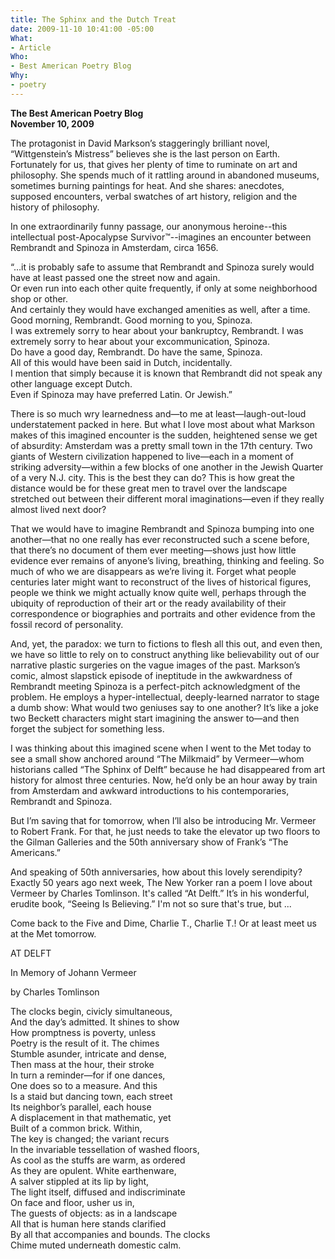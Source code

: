 ```yaml
---
title: The Sphinx and the Dutch Treat
date: 2009-11-10 10:41:00 -05:00
What:
- Article
Who:
- Best American Poetry Blog
Why:
- poetry
---
```


**The Best American Poetry Blog**  
**November 10, 2009**

The protagonist in David Markson’s staggeringly brilliant novel, “Wittgenstein’s Mistress” believes she is the last person on Earth.  Fortunately for us, that gives her plenty of time to ruminate on art and philosophy.  She spends much of it rattling around in abandoned museums, sometimes burning paintings for heat.  And she shares:  anecdotes, supposed encounters, verbal swatches of art history, religion and the history of philosophy.

In one extraordinarily funny passage, our anonymous heroine--this intellectual post-Apocalypse Survivor™--imagines an encounter between Rembrandt and Spinoza in Amsterdam, circa 1656.

“…it is probably safe to assume that Rembrandt and Spinoza surely would have at least passed one the street now and again.  
    Or even run into each other quite frequently, if only at some neighborhood shop or other.  
    And certainly they would have exchanged amenities as well, after a time.  
    Good morning, Rembrandt.  Good morning to you, Spinoza.  
    I was extremely sorry to hear about your bankruptcy, Rembrandt.  I was extremely sorry to hear about your excommunication, Spinoza.  
    Do have a good day, Rembrandt.  Do have the same, Spinoza.  
    All of this would have been said in Dutch, incidentally.    
    I mention that simply because it is known that Rembrandt did not speak any other language except Dutch.  
    Even if Spinoza may have preferred Latin.  Or Jewish.”  

There is so much wry learnedness and—to me at least—laugh-out-loud understatement packed in here.  But what I love most about what Markson makes of this imagined encounter is the sudden, heightened sense we get of  absurdity:  Amsterdam was a pretty small town in the 17th century.  Two giants of Western civilization happened to live—each in a moment of striking adversity—within a few blocks of one another in the Jewish Quarter of a very N.J. city.  This is the best they can do?  This is how great the distance would be for these great men to travel over the landscape stretched out between their different moral imaginations—even if they really almost lived next door?

That we would have to imagine Rembrandt and Spinoza bumping into one another—that no one really has ever reconstructed such a scene before, that there’s no document of them ever meeting—shows just how little evidence ever remains of anyone’s living, breathing, thinking and feeling.  So much of who we are disappears as we’re living it.  Forget what people centuries later might want to reconstruct of the lives of historical figures, people we think we might actually know quite well, perhaps through the ubiquity of reproduction of their art or the ready availability of their correspondence or biographies and portraits and other evidence from the fossil record of personality. 

And, yet, the paradox:  we turn to fictions to flesh all this out, and even then, we have so little to rely on to construct anything like believability out of our narrative plastic surgeries on the vague images of the past.  Markson’s comic, almost slapstick episode of ineptitude in the awkwardness of Rembrandt meeting Spinoza is a perfect-pitch acknowledgment of the problem.  He employs a hyper-intellectual, deeply-learned narrator to stage a dumb show:  What would two geniuses say to one another?  It’s like a joke two Beckett characters might start imagining the answer to—and then forget the subject for something less.   

I was thinking about this imagined scene when I went to the Met today to see a small show anchored around “The Milkmaid” by Vermeer—whom historians called “The Sphinx of Delft” because he had disappeared from art history for almost three centuries.   Now, he’d only be an hour away by train from Amsterdam and awkward introductions to his contemporaries, Rembrandt and Spinoza.  

But I’m saving that for tomorrow, when I’ll also be introducing Mr. Vermeer to Robert Frank.  For that, he just needs to take the elevator up two floors to the Gilman Galleries and the 50th anniversary show of Frank’s “The Americans.”  

And speaking of 50th anniversaries, how about this lovely serendipity?  Exactly 50 years ago next week, The New Yorker ran a poem I love about Vermeer by Charles Tomlinson.  It's called “At Delft.”  It’s in his wonderful, erudite book, “Seeing Is Believing.”  I'm not so sure that's true, but ...

Come back to the Five and Dime, Charlie T., Charlie T.!  Or at least meet us at the Met tomorrow.  


AT DELFT

In Memory of Johann Vermeer

by Charles Tomlinson

The clocks begin, civicly simultaneous,  
   And the day’s admitted.  It shines to show  
How promptness is poverty, unless  
   Poetry is the result of it.  The chimes  
Stumble asunder, intricate and dense,  
   Then mass at the hour, their stroke  
In turn a reminder—for if one dances,  
   One does so to a measure.  And this  
Is a staid but dancing town, each street  
   Its neighbor’s parallel, each house  
A displacement in that mathematic, yet  
   Built of a common brick.  Within,  
The key is changed; the variant recurs  
   In the invariable tessellation of washed floors,  
As cool as the stuffs are warm, as ordered  
   As they are opulent.  White earthenware,  
A salver stippled at its lip by light,  
   The light itself, diffused and indiscriminate  
On face and floor, usher us in,  
   The guests of objects: as in a landscape  
All that is human here stands clarified  
   By all that accompanies and bounds.  The clocks  
Chime muted underneath domestic calm.
